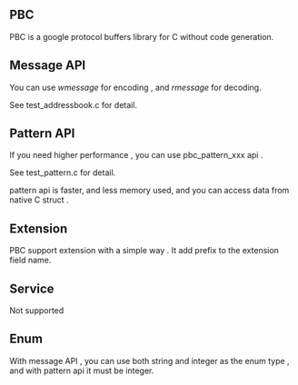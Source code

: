 ## PBC

PBC is a google protocol buffers library for C without code generation.

## Message API

You can use *wmessage* for encoding , and *rmessage* for decoding.

See test_addressbook.c for detail.

## Pattern API

If you need higher performance , you can use pbc_pattern_xxx api .

See test_pattern.c for detail.

pattern api is faster, and less memory used, and you can access data from native C struct . 

## Extension

PBC support extension with a simple way . It add prefix to the extension field name. 

## Service

Not supported

## Enum

With message API , you can use both string and integer as the enum type , and with pattern api it must be integer. 

